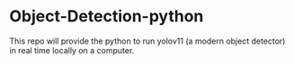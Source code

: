# Object-Detection-python
This repo will provide the python to run yolov11 (a modern object detector) in real time locally on a computer. 
